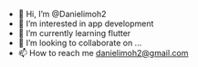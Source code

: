 - 👋 Hi, I’m @Danielimoh2
- 👀 I’m interested in app development
- 🌱 I’m currently learning flutter
- 💞️ I’m looking to collaborate on ...
- 📫 How to reach me danielimoh2@gmail.com

<!---
Danielimoh2/Danielimoh2 is a ✨ special ✨ repository because its `README.md` (this file) appears on your GitHub profile.
You can click the Preview link to take a look at your changes.
--->
